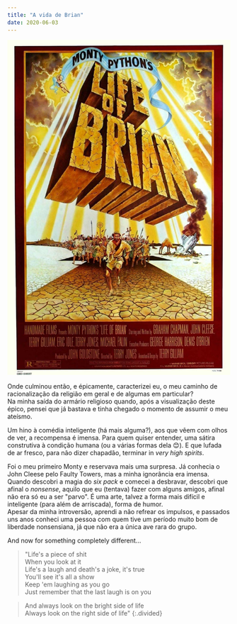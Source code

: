 ```yaml
---
title: "A vida de Brian"
date: 2020-06-03
---
```


![brian](assets/images/flm_6.jpg)

Onde culminou então, e épicamente, caracterizei eu, o meu caminho de racionalização da religião em geral e de algumas em particular?\
Na minha saída do armário religioso quando, após a visualização deste épico, pensei que já bastava e tinha chegado o momento de assumir o meu ateísmo.

Um hino à comédia inteligente (há mais alguma?), aos que vêem com olhos de ver, a recompensa é imensa. Para quem quiser entender, uma sátira construtiva à condição humana (ou a várias formas dela 😊).
E que lufada de ar fresco, para não dizer chapadão, terminar in *very high spirits*.

Foi o meu primeiro Monty e reservava mais uma surpresa. Já conhecia o John Cleese pelo Faulty Towers, mas a minha ignorância era imensa. Quando descobri a magia do *six pack* e comecei a desbravar, descobri que afinal o *nonsense*, aquilo que eu (tentava) fazer com alguns amigos, afinal não era só eu a ser "parvo". É uma arte, talvez a forma mais difícil e inteligente (para além de arriscada), forma de humor.\
Apesar da minha introversão, aprendi a não refrear os impulsos, e passados uns anos conheci uma pessoa com quem tive um período muito bom de liberdade nonsensiana, já que não era a única ave rara do grupo.

And now for something completely different...

>"Life's a piece of shit\
>When you look at it\
>Life's a laugh and death's a joke, it's true\
>You'll see it's all a show\
>Keep 'em laughing as you go\
>Just remember that the last laugh is on you

>And always look on the bright side of life\
>Always look on the right side of life"
{:.divided}